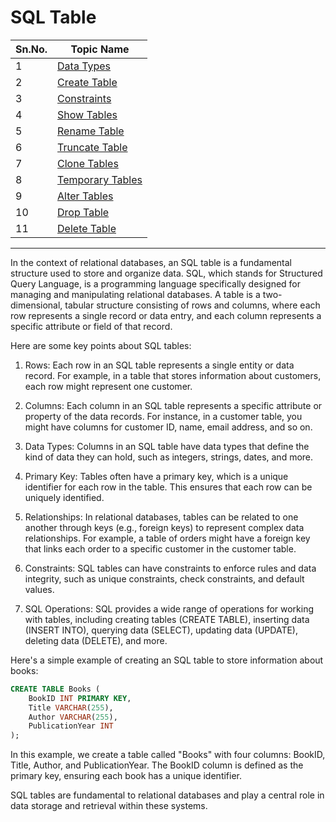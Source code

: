 # SQL Table

| Sn.No. | Topic Name              |
|--------|-------------------------|
| 1      | [Data Types](DataTypes.md)          |
| 2      | [Create Table](CreateTable.md)        |
| 3      | [Constraints](Constraints.md)        |
| 4      | [Show Tables](ShowTables.md)          |
| 5      | [Rename Table](RenameTable.md)        |
| 6      | [Truncate Table](TruncateTable.md)    |
| 7      | [Clone Tables](CloneTables.md)        |
| 8      | [Temporary Tables](TemporaryTables.md)|
| 9      | [Alter Tables](AlterTables.md)        |
| 10     | [Drop Table](DropTable.md)            |
| 11     | [Delete Table](DeleteTable.md)        |
-------

In the context of relational databases, an SQL table is a fundamental structure used to store and organize data. SQL, which stands for Structured Query Language, is a programming language specifically designed for managing and manipulating relational databases. A table is a two-dimensional, tabular structure consisting of rows and columns, where each row represents a single record or data entry, and each column represents a specific attribute or field of that record.

Here are some key points about SQL tables:

1. Rows: Each row in an SQL table represents a single entity or data record. For example, in a table that stores information about customers, each row might represent one customer.

2. Columns: Each column in an SQL table represents a specific attribute or property of the data records. For instance, in a customer table, you might have columns for customer ID, name, email address, and so on.

3. Data Types: Columns in an SQL table have data types that define the kind of data they can hold, such as integers, strings, dates, and more.

4. Primary Key: Tables often have a primary key, which is a unique identifier for each row in the table. This ensures that each row can be uniquely identified.

5. Relationships: In relational databases, tables can be related to one another through keys (e.g., foreign keys) to represent complex data relationships. For example, a table of orders might have a foreign key that links each order to a specific customer in the customer table.

6. Constraints: SQL tables can have constraints to enforce rules and data integrity, such as unique constraints, check constraints, and default values.

7. SQL Operations: SQL provides a wide range of operations for working with tables, including creating tables (CREATE TABLE), inserting data (INSERT INTO), querying data (SELECT), updating data (UPDATE), deleting data (DELETE), and more.

Here's a simple example of creating an SQL table to store information about books:

```sql
CREATE TABLE Books (
    BookID INT PRIMARY KEY,
    Title VARCHAR(255),
    Author VARCHAR(255),
    PublicationYear INT
);
```

In this example, we create a table called "Books" with four columns: BookID, Title, Author, and PublicationYear. The BookID column is defined as the primary key, ensuring each book has a unique identifier.

SQL tables are fundamental to relational databases and play a central role in data storage and retrieval within these systems.
